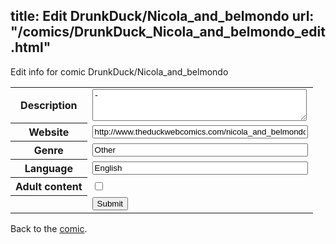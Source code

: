 title: Edit DrunkDuck/Nicola_and_belmondo
url: "/comics/DrunkDuck_Nicola_and_belmondo_edit.html"
---
Edit info for comic DrunkDuck/Nicola_and_belmondo

<form name="comic" action="http://gaepostmail.appspot.com/comic/" method="post">
<table class="comicinfo">
<tr>
<th>Description</th><td><textarea name="description" cols="40" rows="3">-</textarea></td>
</tr>
<tr>
<th>Website</th><td><input type="text" name="url" value="http://www.theduckwebcomics.com/nicola_and_belmondo/" size="40"/></td>
</tr>
<tr>
<th>Genre</th><td><input type="text" name="genre" value="Other" size="40"/></td>
</tr>
<tr>
<th>Language</th><td><input type="text" name="language" value="English" size="40"/></td>
</tr>
<tr>
<th>Adult content</th><td><input type="checkbox" name="adult" value="adult" /></td>
</tr>
<tr>
<th></th><td>
<input type="hidden" name="comic" value="DrunkDuck_Nicola_and_belmondo" />
<input type="submit" name="submit" value="Submit" />
</td>
</tr>
</table>
</form>

Back to the [comic](DrunkDuck_Nicola_and_belmondo.html).
